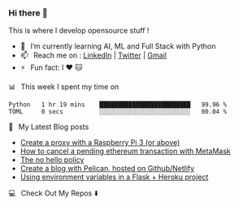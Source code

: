 ### Hi there 👋

This is where I develop opensource stuff !

* 🌱⠀I’m currently learning AI, ML and Full Stack with Python</li>
* 📫⠀Reach me on : [LinkedIn](https://www.linkedin.com/in/mathieudugue/) | [Twitter](https://twitter.com/mattiooFR) | [Gmail](mailto:dugue.mathieu@gmail.com?subject=Hello%20Mathieu,%20From%20Github)
* ⚡⠀Fun fact: I ❤️ 🐱

📊⠀This week I spent my time on

<!--START_SECTION:waka-->
```text
Python   1 hr 19 mins    █████████████████████████   99.96 % 
TOML     0 secs          ░░░░░░░░░░░░░░░░░░░░░░░░░   00.04 % 
```
<!--END_SECTION:waka-->

📕⠀My Latest Blog posts

<!-- BLOG-POST-LIST:START -->
- [Create a proxy with a Raspberry Pi 3 (or above)](https://dev.to/mattioo/create-a-proxy-with-a-raspberry-pi-3-or-above-1gbc)
- [How to cancel a pending ethereum transaction with MetaMask](https://dev.to/mattioo/how-to-cancel-a-pending-ethereum-transaction-with-metamask-4aah)
- [The no hello policy](https://dev.to/mattioo/the-no-hello-policy-13hn)
- [Create a blog with Pelican, hosted on Github/Netlify](https://dev.to/mattioo/create-a-blog-with-pelican-hosted-on-github-netlify-498p)
- [Using environment variables in a Flask + Heroku project](https://dev.to/mattioo/using-environment-variables-in-a-flask-heroku-project-1bn)
<!-- BLOG-POST-LIST:END -->

💻⠀Check Out My Repos ⬇️

<!--
**MattiooFR/MattiooFR** is a ✨ _special_ ✨ repository because its `README.md` (this file) appears on your GitHub profile.

Here are some ideas to get you started:

- 🔭 I’m currently working on ...
- 🌱 I’m currently learning ...
- 👯 I’m looking to collaborate on ...
- 🤔 I’m looking for help with ...
- 💬 Ask me about ...
- 📫 How to reach me: ...
- 😄 Pronouns: ...
- ⚡ Fun fact: ...
-->
